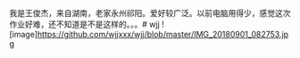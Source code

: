 我是王俊杰，来自湖南，老家永州祁阳。爱好较广泛。以前电脑用得少，感觉这次作业好难，还不知道是不是这样的。。。# wjj
![image]https://github.com/wjjxxx/wjj/blob/master/IMG_20180901_082753.jpg
